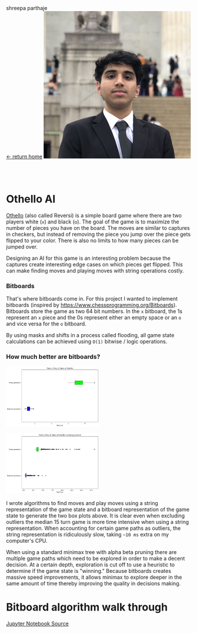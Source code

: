 <link rel="stylesheet" href="../../styles/md.css">
<div id="title">shreepa parthaje</div>
<a id="return" href="../../index.html">&#8592; return home</a>
<img id="profile" src="../../img/landing/profile.png"/>
<br/><br/><br/><br/>

# Othello AI

[Othello](https://en.wikipedia.org/wiki/Reversi) (also called Reversi) is a simple board game where there are two players white (`x`) and black (`o`). The goal of the game is to maximize the number of pieces you have on the board. The moves are similar to captures in checkers, but instead of removing the piece you jump over the piece gets flipped to your color. There is also no limits to how many pieces can be jumped over. 

Designing an AI for this game is an interesting problem because the captures create interesting edge cases on which pieces get flipped. This can make finding moves and playing moves with string operations costly. 

### Bitboards
That's where bitboards come in. For this project I wanted to implement bitboards (inspired by https://www.chessprogramming.org/Bitboards). Bitboards store the game as two 64 bit numbers. In the `x` bitboard, the 1s represent an `x` piece and the 0s represent either an empty space or an `o` and vice versa for the `o` bitboard. 

By using masks and shifts in a process called flooding, all game state calculations can be achieved using `O(1)` bitwise / logic operations. 

### How much better are bitboards?

<div class="container">

<div style="width: 50%">

![](../../img/g/othello/graph.png)

</div>
<div style="width: 50%">

![](../../img/g/othello/graph2.png)

</div>

</div>

I wrote algorithms to find moves and play moves using a string representation of the game state and a bitboard representation of the game state to generate the two box plots above. It is clear even when excluding outliers the median 15 turn game is more time intensive when using a string representation. When accounting for certain game paths as outliers, the string representation is ridiculously slow, taking `~10 ms` extra on my computer's CPU. 

When using a standard minimax tree with alpha beta pruning there are multiple game paths which need to be explored in order to make a decent decision. At a certain depth, exploration is cut off to use a heuristic to determine if the game state is "winning." Because bitboards creates massive speed improvements, it allows minimax to explore deeper in the same amount of time thereby improving the quality in decisions making. 

# Bitboard algorithm walk through

<script src="https://gist.github.com/sparthaje/f158a791c951591121f3982401ee3951.js"></script>

[Jupyter Notebook Source](https://sparthaje.github.io/othello.ipynb)
